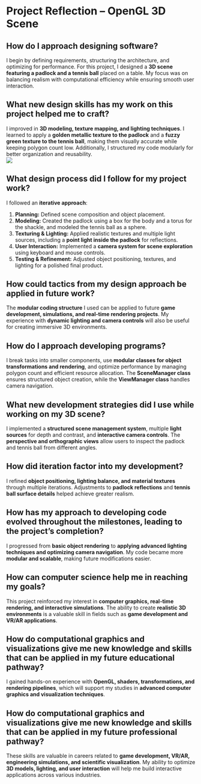 # Project Reflection – OpenGL 3D Scene  

## How do I approach designing software?  
I begin by defining requirements, structuring the architecture, and optimizing for performance. For this project, I designed a **3D scene featuring a padlock and a tennis ball** placed on a table. My focus was on balancing realism with computational efficiency while ensuring smooth user interaction.  

## What new design skills has my work on this project helped me to craft?  
I improved in **3D modeling, texture mapping, and lighting techniques**. I learned to apply a **golden metallic texture to the padlock** and a **fuzzy green texture to the tennis ball**, making them visually accurate while keeping polygon count low. Additionally, I structured my code modularly for better organization and reusability.  
<img src="https://imgur.com/a/LSb9FYS"/>

## What design process did I follow for my project work?  
I followed an **iterative approach**:  
1. **Planning:** Defined scene composition and object placement.  
2. **Modeling:** Created the padlock using a box for the body and a torus for the shackle, and modeled the tennis ball as a sphere.  
3. **Texturing & Lighting:** Applied realistic textures and multiple light sources, including a **point light inside the padlock** for reflections.  
4. **User Interaction:** Implemented a **camera system for scene exploration** using keyboard and mouse controls.  
5. **Testing & Refinement:** Adjusted object positioning, textures, and lighting for a polished final product.  

## How could tactics from my design approach be applied in future work?  
The **modular coding structure** I used can be applied to future **game development, simulations, and real-time rendering projects**. My experience with **dynamic lighting and camera controls** will also be useful for creating immersive 3D environments.  

## How do I approach developing programs?  
I break tasks into smaller components, use **modular classes for object transformations and rendering**, and optimize performance by managing polygon count and efficient resource allocation. The **SceneManager class** ensures structured object creation, while the **ViewManager class** handles camera navigation.  

## What new development strategies did I use while working on my 3D scene?  
I implemented a **structured scene management system**, multiple **light sources** for depth and contrast, and **interactive camera controls**. The **perspective and orthographic views** allow users to inspect the padlock and tennis ball from different angles.  

## How did iteration factor into my development?  
I refined **object positioning, lighting balance, and material textures** through multiple iterations. Adjustments to **padlock reflections** and **tennis ball surface details** helped achieve greater realism.  

## How has my approach to developing code evolved throughout the milestones, leading to the project’s completion?  
I progressed from **basic object rendering** to **applying advanced lighting techniques and optimizing camera navigation**. My code became more **modular and scalable**, making future modifications easier.  

## How can computer science help me in reaching my goals?  
This project reinforced my interest in **computer graphics, real-time rendering, and interactive simulations**. The ability to create **realistic 3D environments** is a valuable skill in fields such as **game development and VR/AR applications**.  

## How do computational graphics and visualizations give me new knowledge and skills that can be applied in my future educational pathway?  
I gained hands-on experience with **OpenGL, shaders, transformations, and rendering pipelines**, which will support my studies in **advanced computer graphics and visualization techniques**.  

## How do computational graphics and visualizations give me new knowledge and skills that can be applied in my future professional pathway?  
These skills are valuable in careers related to **game development, VR/AR, engineering simulations, and scientific visualization**. My ability to optimize **3D models, lighting, and user interaction** will help me build interactive applications across various industries.  


